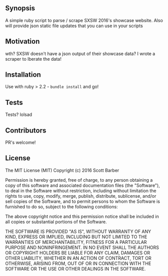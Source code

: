 ## Synopsis

A simple ruby script to parse / scrape SXSW 2016's showcase website. Also will provide json static file updates that you can use in your scripts

## Motivation

wth? SXSW doesn't have a json output of their showcase data? I wrote a scraper to lberate the data!

## Installation

Use with ruby > 2.2 -  `bundle install` and go!

## Tests

Tests? lolsad

## Contributors

PR's welcome!

## License

The MIT License (MIT)
Copyright (c) 2016 Scott Barber

Permission is hereby granted, free of charge, to any person obtaining a copy of this software and associated documentation files (the "Software"), to deal in the Software without restriction, including without limitation the rights to use, copy, modify, merge, publish, distribute, sublicense, and/or sell copies of the Software, and to permit persons to whom the Software is furnished to do so, subject to the following conditions:

The above copyright notice and this permission notice shall be included in all copies or substantial portions of the Software.

THE SOFTWARE IS PROVIDED "AS IS", WITHOUT WARRANTY OF ANY KIND, EXPRESS OR IMPLIED, INCLUDING BUT NOT LIMITED TO THE WARRANTIES OF MERCHANTABILITY, FITNESS FOR A PARTICULAR PURPOSE AND NONINFRINGEMENT. IN NO EVENT SHALL THE AUTHORS OR COPYRIGHT HOLDERS BE LIABLE FOR ANY CLAIM, DAMAGES OR OTHER LIABILITY, WHETHER IN AN ACTION OF CONTRACT, TORT OR OTHERWISE, ARISING FROM, OUT OF OR IN CONNECTION WITH THE SOFTWARE OR THE USE OR OTHER DEALINGS IN THE SOFTWARE.
